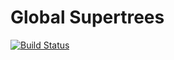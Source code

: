 # Global Supertrees

[![Build Status](https://travis-ci.org/StephanHeijl/global-supertrees.svg?branch=master)](https://travis-ci.org/StephanHeijl/global-supertrees)